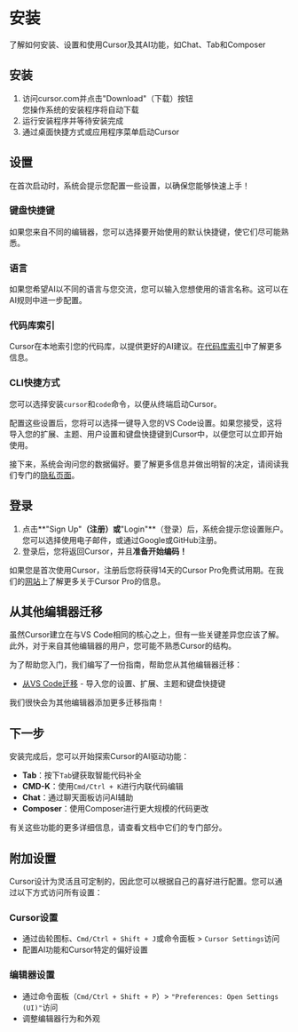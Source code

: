 # 安装

了解如何安装、设置和使用Cursor及其AI功能，如Chat、Tab和Composer

## 安装

1. 访问cursor.com并点击"Download"（下载）按钮  
   您操作系统的安装程序将自动下载
2. 运行安装程序并等待安装完成
3. 通过桌面快捷方式或应用程序菜单启动Cursor

## 设置

在首次启动时，系统会提示您配置一些设置，以确保您能够快速上手！

### 键盘快捷键

如果您来自不同的编辑器，您可以选择要开始使用的默认快捷键，使它们尽可能熟悉。

### 语言

如果您希望AI以不同的语言与您交流，您可以输入您想使用的语言名称。这可以在AI规则中进一步配置。

### 代码库索引

Cursor在本地索引您的代码库，以提供更好的AI建议。在[代码库索引](https://docs.cursor.com/context/codebase-indexing)中了解更多信息。

### CLI快捷方式

您可以选择安装`cursor`和`code`命令，以便从终端启动Cursor。

配置这些设置后，您将可以选择一键导入您的VS Code设置。如果您接受，这将导入您的扩展、主题、用户设置和键盘快捷键到Cursor中，以便您可以立即开始使用。

接下来，系统会询问您的数据偏好。要了解更多信息并做出明智的决定，请阅读我们专门的[隐私页面](https://docs.cursor.com/account/privacy)。

## 登录

1. 点击**"Sign Up"**（注册）或**"Login"**（登录）后，系统会提示您设置账户。您可以选择使用电子邮件，或通过Google或GitHub注册。
2. 登录后，您将返回Cursor，并且**准备开始编码！**

如果您是首次使用Cursor，注册后您将获得14天的Cursor Pro免费试用期。在我们的[网站](https://cursor.com/pricing)上了解更多关于Cursor Pro的信息。

## 从其他编辑器迁移

虽然Cursor建立在与VS Code相同的核心之上，但有一些关键差异您应该了解。此外，对于来自其他编辑器的用户，您可能不熟悉Cursor的结构。

为了帮助您入门，我们编写了一份指南，帮助您从其他编辑器迁移：

* [从VS Code迁移](https://docs.cursor.com/guides/editor-migration/migrating-from-vscode) - 导入您的设置、扩展、主题和键盘快捷键

我们很快会为其他编辑器添加更多迁移指南！

## 下一步

安装完成后，您可以开始探索Cursor的AI驱动功能：

* **Tab**：按下`Tab`键获取智能代码补全
* **CMD-K**：使用`Cmd/Ctrl + K`进行内联代码编辑
* **Chat**：通过聊天面板访问AI辅助
* **Composer**：使用Composer进行更大规模的代码更改

有关这些功能的更多详细信息，请查看文档中它们的专门部分。

## 附加设置

Cursor设计为灵活且可定制的，因此您可以根据自己的喜好进行配置。您可以通过以下方式访问所有设置：

### Cursor设置

* 通过齿轮图标、`Cmd/Ctrl + Shift + J`或命令面板 > `Cursor Settings`访问
* 配置AI功能和Cursor特定的偏好设置

### 编辑器设置

* 通过命令面板（`Cmd/Ctrl + Shift + P`）> `"Preferences: Open Settings (UI)"`访问
* 调整编辑器行为和外观 